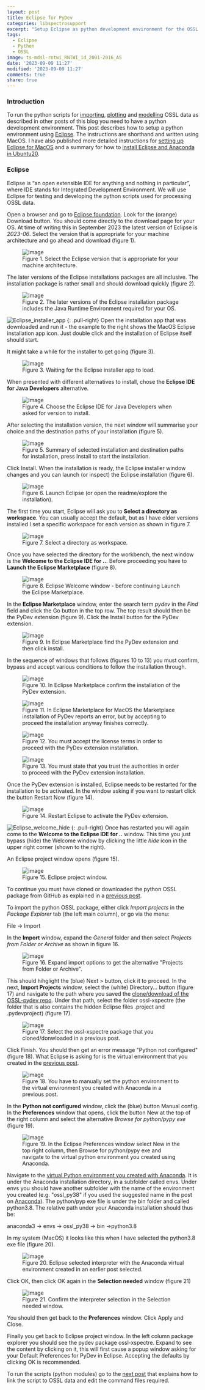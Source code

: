 ```yaml
---
layout: post
title: Eclipse for PyDev
categories: libspectrosupport
excerpt: "Setup Eclipse as python development environment for the OSSL spectral data processing"
tags:
  - Eclipse
  - Python
  - OSSL
image: ts-mdsl-rntwi_RNTWI_id_2001-2016_AS
date: '2023-09-09 11:27'
modified: '2023-09-09 11:27'
comments: true
share: true
---
```


### Introduction

To run the python scripts for [importing](../../libspectrodata/spectrodata-OSSL4ML02-arrange), [plotting](../../libspectrodata/spectrodata-OSSL4ML03-plot) and [modelling](../../libspectrodata/spectrodata-OSSL4ML05-mlmodel01) OSSL data as described in other posts of this blog you need to have a python development environment. This post describes how to setup a python environment using [<span class='app'>Eclipse</span>](https://www.eclipse.org). The instructions are shorthand and written using MacOS. I have also published more detailed instructions for [setting up Eclipse for MacOS](https://karttur.github.io/setup-ide/setup-ide/install-eclipse/) and a summary for how to [install Eclipse and Anaconda in Ubuntu20](https://karttur.github.io/setup-ide/blog/ubuntu20-setup-spide/).

### Eclipse

Eclipse is “an open extensible IDE for anything and nothing in particular”, where IDE stands for Integrated Development Environment. We will use Eclipse for testing and developing the python scripts used for processing OSSL data.

Open a browser and go to [Eclipse foundation](https://www.eclipse.org). Look for the (orange) <span class='button'>Download</span> button. You should come directly to the download page for your OS. At time of writing this in September 2023 the latest version of Eclipse is _2023-06_. Select the version that is appropriate for your machine architecture and go ahead and download (figure 1).

<figure>
  <img src="../../images/Eclipse_download-appropriate.png" alt="image">
	<figcaption>Figure 1. Select the Eclipse version that is appropriate for your machine architecture.</figcaption>
</figure>

The later versions of the Eclipse installations packages are all inclusive. The installation package is rather small and should download quickly (figure 2).

<figure>
  <img src="../../images/Eclipse_download-install-pckg.png" alt="image">
	<figcaption>Figure 2. The later versions of the Eclipse installation package includes the Java Runtime Environment required for your OS.</figcaption>
</figure>

![Eclipse_installer_app](../../images/Eclipse_installer_app.png)
{: .pull-right}
Open the installation app that was downloaded and run it - the example to the right shows the MacOS Eclipse installation app icon. Just double click and the installation of <span class='app'>Eclipse</span> itself should start.

It might take a while for the installer to get going (figure 3).

<figure>
  <img src="../../images/Eclipse_install_app_startup.png" alt="image">
	<figcaption>Figure 3. Waiting for the Eclipse installer app to load.</figcaption>
</figure>

When presented with different alternatives to install, chose the **Eclipse IDE for Java Developers** alternative.

<figure>
  <img src="../../images/Eclipse_install_alternatives.png" alt="image">
	<figcaption>Figure 4. Choose the Eclipse IDE for Java Developers when asked for version to install.</figcaption>
</figure>

After selecting the installation version, the next window will summarise your choice and the destination paths of your installation (figure 5).

<figure>
  <img src="../../images/Eclipse_installer_install.png" alt="image">
	<figcaption>Figure 5. Summary of selected installation and destination paths for installation, press Install to start the installation.</figcaption>
</figure>

Click <span class='button'>Install</span>. When the installation is ready, the Eclipse installer window changes and you can launch (or inspect) the <span class='app'>Eclipse</span> installation (figure 6).

<figure>
  <img src="../../images/Eclipse_installer_launch-Eclipse.png" alt="image">
	<figcaption>Figure 6. Launch Eclipse (or open the readme/explore the installation).</figcaption>
</figure>

The first time you start, <span class='app'>Eclipse</span> will ask you to **Select a directory as workspace**. You can usually accept the default, but as I have older versions installed I set a specific workspace for each version as shown in figure 7.

<figure>
  <img src="../../images/Eclipse_select_workspace.png" alt="image">
	<figcaption>Figure 7. Select a directory as workspace.</figcaption>
</figure>

Once you have selected the directory for the workbench, the next window is the **Welcome to the Eclipse IDE for ..**. Before proceeding you have to **Launch the Eclipse Marketplace** (figure 8).

<figure>
  <img src="../../images/Eclipse_Welcome.png" alt="image">
	<figcaption>Figure 8. Eclipse Welcome window - before continuing Launch the Eclipse Marketplace.</figcaption>
</figure>

In the **Eclipse Marketplace** window, enter the search term _pydev_ in the _Find_ field and click the <span class='button'>Go</span> button in the top row. The top result should then be the PyDev extension (figure 9). Click the <span class='button'>Install</span> button for the PyDev extension.

<figure>
  <img src="../../images/Eclipse_Marketplace_find-pydev.png" alt="image">
	<figcaption>Figure 9. In Eclipse Marketplace find the PyDev extension and then click install.</figcaption>
</figure>

 In the sequence of windows that follows (figures 10 to 13) you must confirm, bypass and accept various conditions to follow the installation through.

<figure>
  <img src="../../images/Eclipse_Marketplace_confirm-pydev.png" alt="image">
	<figcaption>Figure 10. In Eclipse Marketplace confirm the installation of the PyDev extension.</figcaption>
</figure>

<figure>
  <img src="../../images/Eclipse_Marketplace_proceed-pydev.png" alt="image">
	<figcaption>Figure 11. In Eclipse Marketplace for MacOS the Marketplace installation of PyDev reports an error, but by accepting to proceed the installation anyway finishes correctly. </figcaption>
</figure>

<figure>
  <img src="../../images/Eclipse_Marketplace_license-pydev.png" alt="image">
	<figcaption>Figure 12. You must accept the license terms in order to proceed with the PyDev extension installation.</figcaption>
</figure>

<figure>
  <img src="../../images/Eclipse_Marketplace_trust-pydev.png" alt="image">
	<figcaption>Figure 13. You must state that you trust the authorities in order to proceed with the PyDev extension installation.</figcaption>
</figure>

Once the PyDev extension is installed, <span class='app'>Eclipse</span> needs to be restarted for the installation to be activated. In the window asking if you want to restart click the button <span class='button'>Restart Now</span> (figure 14).

<figure>
  <img src="../../images/Eclipse_Marketplace_restart-pydev.png" alt="image">
	<figcaption>Figure 14. Restart Eclipse to activate the PyDev extension.</figcaption>
</figure>

![Eclipse_welcome_hide](../../images/Eclipse_welcome_hide.png)
{: .pull-right}
Once <span class='Eclipse'></span> has restarted you will again come to the **Welcome to the Eclipse IDE for ..** window. This time you just bypass (hide) the Welcome window by clicking the little _hide_ icon in the upper right corner (shown to the right).

An <span class='app'>Eclipse</span> project window opens (figure 15).

<figure>
  <img src="../../images/Eclipse_empty_project.png" alt="image">
	<figcaption>Figure 15. Eclipse project window.</figcaption>
</figure>

To continue you must have cloned or downloaded the python OSSL package from GitHub as explained in a [previous post](../spectrosupport-OSSL-pydev-clone).

To import the python OSSL package, either click _Import projects_ in the _Package Explorer_ tab (the left main column), or go via the menu:

<span class='menu'>File -> Import</span>

In the **Import** window, expand the _General_ folder and then select _Projects from Folder or Archive_ as shown in figure 16.

<figure>
  <img src="../../images/Eclipse_projects _from_folder.png" alt="image">
	<figcaption>Figure 16. Expand import options to get the alternative "Projects from Folder or Archive".</figcaption>
</figure>

This should hihglight the (blue) <span class='button'>Next ></span> button, click it to proceed. In the next, **Import Projects** window, select the (white) <span class='button'>Directory...</span> button (figure 17) and navigate to the path where you saved the [clone/download of the OSSL-pydev repo](../spectrosupport-OSSL-pydev-clone). Under that path, select the folder <span class='file'>ossl-xspectre</span> (the folder that is also contains the hidden Eclipse files <span class='file'>.project</span> and <span class='file'>.pydevproject</span>) (figure 17).

<figure>
  <img src="../../images/Eclipse_project_ossl-xspectre.png" alt="image">
	<figcaption>Figure 17. Select the ossl-xspectre package that you cloned/donwloaded in a previous post.</figcaption>
</figure>

Click <span class='button'>Finish</span>. You should then get an error message "Python not configured" (figure 18). What <span class='app'>Eclipse</span> is asking for is the virtual environment that you created in the [previous post](../spectrosupport-OSSL-anaconda).

<figure>
  <img src="../../images/Eclipse_python_not_configured.png" alt="image">
	<figcaption>Figure 18. You have to manually set the python environment to the virtual environment you created with Anaconda in a previous post.</figcaption>
</figure>

In the **Python not configured** window, click the (blue) button <span class='button'>Manual config</span>. In the **Preferences** window that opens, click the button <span class='button'>New</span> at the top of the right column and select the alternative _Browse for python/pypy exe_ (figure 19).

<figure>
  <img src="../../images/Eclipse_preferences.png" alt="image">
	<figcaption>Figure 19. In the Eclipse Preferences window select New in the top right column, then Browse for python/pypy exe and navigate to the virtual python environment you created using Anaconda.</figcaption>
</figure>

Navigate to the [virtual Python environment you created with Anaconda](../spectrosupport-OSSL-anaconda). It is under the Anaconda installation directory, in a subfolder called <span class='file'>envs</span>. Under <span class='file'>envs</span> you should have another subfolder with the name of the environment you created (e.g. "ossl_py38" if you used the suggested name in the post on [Anaconda](../spectrosupport-OSSL-anaconda)). The python/pyp exe file is under the <span class='file'>bin</span> folder and called <span class='file'>python3.8</span>. The relative path under your Anaconda installation should thus be:

<span class='menu'> anaconda3 -> envs -> ossl_py38 -> bin ->python3.8</span>

In my system (MacOS) it looks like this when I have selected the <span class='file'>python3.8</span> exe file (figure 20).

<figure>
  <img src="../../images/Eclipse_select_interpreter.png" alt="image">
 <figcaption>Figure 20. Eclipse selected interpreter with the Anaconda virtual environment created in an earlier post selected.</figcaption>
</figure>

Click <span class='button'>OK</span>, then click <span class='button'>OK</span> again in the **Selection needed** window (figure 21)

<figure>
  <img src="../../images/Eclipse_selection_needed_interpreter.png" alt="image">
 <figcaption>Figure 21. Confirm the interpreter selection in the Selection needed window.</figcaption>
</figure>

You should then get back to the **Preferences** window. Click <span class='button'>Apply and Close</span>.

Finally you get back to <span class='app'>Eclipse</span> project window. In the left column package explorer you should see the pydev package <span class='package'>ossl-xspectre</span>. Expand to see the content by clicking on it, this will first cause a popup window asking for your Default Preferences for PyDev in Eclipse. Accepting the defaults by clicking <span class='button'>OK</span> is recommended.

To run the scripts (python modules) go to the [next post](../spectrosupport-OSSL-run/) that explains how to link the script to OSSL data and edit the command files required.
